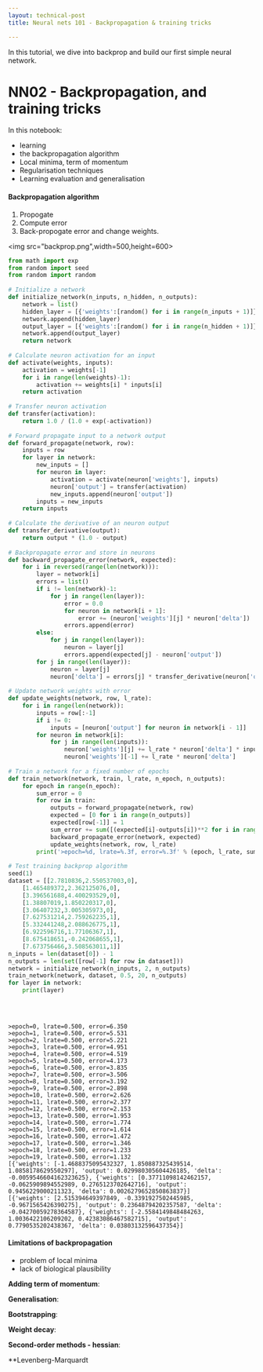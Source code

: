 ```yaml
---
layout: technical-post
title: Neural nets 101 - Backpropagation & training tricks

---
```


In this tutorial, we dive into backprop and build our first simple neural network. 

# NN02 - Backpropagation, and training tricks

In this notebook: 
- learning
- the backpropagation algorithm 
- Local minima, term of momentum
- Regularisation techniques
- Learning evaluation and generalisation




#### Backpropagation algorithm
1. Propogate
2. Compute error
3. Back-propogate error and change weights. 

<img src="backprop.png",width=500,height=600>













```python
from math import exp
from random import seed
from random import random
 
# Initialize a network
def initialize_network(n_inputs, n_hidden, n_outputs):
    network = list()
    hidden_layer = [{'weights':[random() for i in range(n_inputs + 1)]} for i in range(n_hidden)]
    network.append(hidden_layer)
    output_layer = [{'weights':[random() for i in range(n_hidden + 1)]} for i in range(n_outputs)]
    network.append(output_layer)
    return network
 
# Calculate neuron activation for an input
def activate(weights, inputs):
    activation = weights[-1]
    for i in range(len(weights)-1):
        activation += weights[i] * inputs[i]
    return activation
 
# Transfer neuron activation
def transfer(activation):
    return 1.0 / (1.0 + exp(-activation))
 
# Forward propagate input to a network output
def forward_propagate(network, row):
    inputs = row
    for layer in network:
        new_inputs = []
        for neuron in layer:
            activation = activate(neuron['weights'], inputs)
            neuron['output'] = transfer(activation)
            new_inputs.append(neuron['output'])
        inputs = new_inputs
    return inputs
 
# Calculate the derivative of an neuron output
def transfer_derivative(output):
    return output * (1.0 - output)
 
# Backpropagate error and store in neurons
def backward_propagate_error(network, expected):
    for i in reversed(range(len(network))):
        layer = network[i]
        errors = list()
        if i != len(network)-1:
            for j in range(len(layer)):
                error = 0.0
                for neuron in network[i + 1]:
                    error += (neuron['weights'][j] * neuron['delta'])
                errors.append(error)
        else:
            for j in range(len(layer)):
                neuron = layer[j]
                errors.append(expected[j] - neuron['output'])
        for j in range(len(layer)):
            neuron = layer[j]
            neuron['delta'] = errors[j] * transfer_derivative(neuron['output'])
 
# Update network weights with error
def update_weights(network, row, l_rate):
    for i in range(len(network)):
        inputs = row[:-1]
        if i != 0:
            inputs = [neuron['output'] for neuron in network[i - 1]]
        for neuron in network[i]:
            for j in range(len(inputs)):
                neuron['weights'][j] += l_rate * neuron['delta'] * inputs[j]
                neuron['weights'][-1] += l_rate * neuron['delta']
 
# Train a network for a fixed number of epochs
def train_network(network, train, l_rate, n_epoch, n_outputs):
    for epoch in range(n_epoch):
        sum_error = 0
        for row in train:
            outputs = forward_propagate(network, row)
            expected = [0 for i in range(n_outputs)]
            expected[row[-1]] = 1
            sum_error += sum([(expected[i]-outputs[i])**2 for i in range(len(expected))])
            backward_propagate_error(network, expected)
            update_weights(network, row, l_rate)
        print('>epoch=%d, lrate=%.3f, error=%.3f' % (epoch, l_rate, sum_error))
 
# Test training backprop algorithm
seed(1)
dataset = [[2.7810836,2.550537003,0],
    [1.465489372,2.362125076,0],
    [3.396561688,4.400293529,0],
    [1.38807019,1.850220317,0],
    [3.06407232,3.005305973,0],
    [7.627531214,2.759262235,1],
    [5.332441248,2.088626775,1],
    [6.922596716,1.77106367,1],
    [8.675418651,-0.242068655,1],
    [7.673756466,3.508563011,1]]
n_inputs = len(dataset[0]) - 1
n_outputs = len(set([row[-1] for row in dataset]))
network = initialize_network(n_inputs, 2, n_outputs)
train_network(network, dataset, 0.5, 20, n_outputs)
for layer in network:
    print(layer)
    
    
    
```

    >epoch=0, lrate=0.500, error=6.350
    >epoch=1, lrate=0.500, error=5.531
    >epoch=2, lrate=0.500, error=5.221
    >epoch=3, lrate=0.500, error=4.951
    >epoch=4, lrate=0.500, error=4.519
    >epoch=5, lrate=0.500, error=4.173
    >epoch=6, lrate=0.500, error=3.835
    >epoch=7, lrate=0.500, error=3.506
    >epoch=8, lrate=0.500, error=3.192
    >epoch=9, lrate=0.500, error=2.898
    >epoch=10, lrate=0.500, error=2.626
    >epoch=11, lrate=0.500, error=2.377
    >epoch=12, lrate=0.500, error=2.153
    >epoch=13, lrate=0.500, error=1.953
    >epoch=14, lrate=0.500, error=1.774
    >epoch=15, lrate=0.500, error=1.614
    >epoch=16, lrate=0.500, error=1.472
    >epoch=17, lrate=0.500, error=1.346
    >epoch=18, lrate=0.500, error=1.233
    >epoch=19, lrate=0.500, error=1.132
    [{'weights': [-1.4688375095432327, 1.850887325439514, 1.0858178629550297], 'output': 0.029980305604426185, 'delta': -0.0059546604162323625}, {'weights': [0.37711098142462157, -0.0625909894552989, 0.2765123702642716], 'output': 0.9456229000211323, 'delta': 0.0026279652850863837}]
    [{'weights': [2.515394649397849, -0.3391927502445985, -0.9671565426390275], 'output': 0.23648794202357587, 'delta': -0.04270059278364587}, {'weights': [-2.5584149848484263, 1.0036422106209202, 0.42383086467582715], 'output': 0.7790535202438367, 'delta': 0.03803132596437354}]


#### Limitations of backpropagation 
- problem of local minima 
- lack of biological plausibility



    
**Adding term of momentum**: 


**Generalisation**: 


**Bootstrapping**: 

**Weight decay**: 

**Second-order methods - hessian**: 


**Levenberg-Marquardt





```python

```
